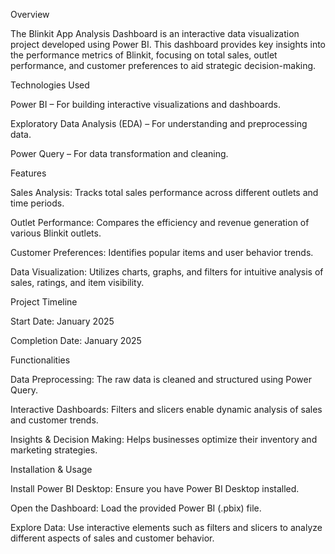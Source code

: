 Overview

The Blinkit App Analysis Dashboard is an interactive data visualization project developed using Power BI. This dashboard provides key insights into the performance metrics of Blinkit, focusing on total sales, outlet performance, and customer preferences to aid strategic decision-making.

Technologies Used

Power BI – For building interactive visualizations and dashboards.

Exploratory Data Analysis (EDA) – For understanding and preprocessing data.

Power Query – For data transformation and cleaning.

Features

Sales Analysis: Tracks total sales performance across different outlets and time periods.

Outlet Performance: Compares the efficiency and revenue generation of various Blinkit outlets.

Customer Preferences: Identifies popular items and user behavior trends.

Data Visualization: Utilizes charts, graphs, and filters for intuitive analysis of sales, ratings, and item visibility.

Project Timeline

Start Date: January 2025

Completion Date: January 2025

Functionalities

Data Preprocessing: The raw data is cleaned and structured using Power Query.

Interactive Dashboards: Filters and slicers enable dynamic analysis of sales and customer trends.

Insights & Decision Making: Helps businesses optimize their inventory and marketing strategies.

Installation & Usage

Install Power BI Desktop: Ensure you have Power BI Desktop installed.

Open the Dashboard: Load the provided Power BI (.pbix) file.

Explore Data: Use interactive elements such as filters and slicers to analyze different aspects of sales and customer behavior.
